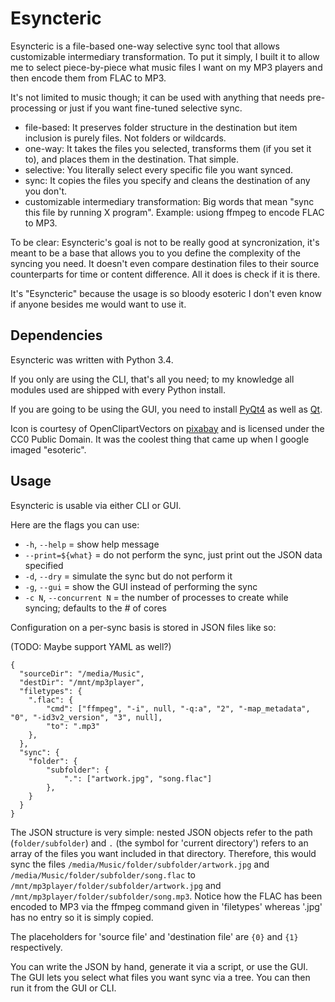 # Esyncteric

Esyncteric is a file-based one-way selective sync tool that allows customizable intermediary transformation.
To put it simply, I built it to allow me to select piece-by-piece what music files I want on my MP3 players and then encode them from FLAC to MP3.


It's not limited to music though; it can be used with anything that needs pre-processing or just if you want fine-tuned selective sync.

  * file-based: It preserves folder structure in the destination but item inclusion is purely files. Not folders or wildcards.
  * one-way: It takes the files you selected, transforms them (if you set it to), and places them in the destination. That simple.
  * selective: You literally select every specific file you want synced.
  * sync: It copies the files you specify and cleans the destination of any you don't.
  * customizable intermediary transformation: Big words that mean "sync this file by running X program". Example: usiong ffmpeg to encode FLAC to MP3.



To be clear: Esyncteric's goal is not to be really good at syncronization, it's meant to be a base that allows you to you define the complexity of the syncing you need. It doesn't even compare destination files to their source counterparts for time or content difference. All it does is check if it is there.


It's "Esyncteric" because the usage is so bloody esoteric I don't even know if anyone besides me would want to use it.

## Dependencies ##

Esyncteric was written with Python 3.4.

If you only are using the CLI, that's all you need; to my knowledge all modules used are shipped with every Python install.

If you are going to be using the GUI, you need to install [PyQt4](https://wiki.python.org/moin/PyQt4) as well as [Qt](http://qt.nokia.com).

Icon is courtesy of OpenClipartVectors on [pixabay](https://pixabay.com/en/esoteric-metaphysical-occult-pagan-154605/) and is licensed under the CC0 Public Domain. It was the coolest thing that came up when I google imaged "esoteric".


## Usage ##

Esyncteric is usable via either CLI or GUI.

Here are the flags you can use:

  * `-h`, `--help` = show help message
  * `--print=${what}` = do not perform the sync, just print out the JSON data specified
  * `-d`, `--dry` = simulate the sync but do not perform it
  * `-g`, `--gui` = show the GUI instead of performing the sync
  * `-c N`, `--concurrent N` = the number of processes to create while syncing; defaults to the # of cores


Configuration on a per-sync basis is stored in JSON files like so:

(TODO: Maybe support YAML as well?)


```
{
  "sourceDir": "/media/Music",
  "destDir": "/mnt/mp3player",
  "filetypes": {
    ".flac": {
        "cmd": ["ffmpeg", "-i", null, "-q:a", "2", "-map_metadata", "0", "-id3v2_version", "3", null],
        "to": ".mp3"
    },
  },
  "sync": {
    "folder": {
        "subfolder": {
            ".": ["artwork.jpg", "song.flac"]
        },
    }
  }
}
```

The JSON structure is very simple: nested JSON objects refer to the path (`folder/subfolder`) and `.` (the symbol for 'current directory') refers to an array of the files you want included in that directory. Therefore, this would sync the files `/media/Music/folder/subfolder/artwork.jpg` and `/media/Music/folder/subfolder/song.flac` to `/mnt/mp3player/folder/subfolder/artwork.jpg` and `/mnt/mp3player/folder/subfolder/song.mp3`. Notice how the FLAC has been encoded to MP3 via the ffmpeg command given in 'filetypes' whereas '.jpg' has no entry so it is simply copied.

The placeholders for 'source file' and 'destination file' are `{0}` and `{1}` respectively.



You can write the JSON by hand, generate it via a script, or use the GUI. The GUI lets you select what files you want sync via a tree. You can then run it from the GUI or CLI.